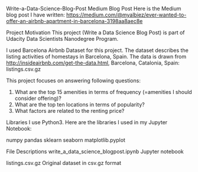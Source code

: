 Write-a-Data-Science-Blog-Post
Medium Blog Post
Here is the Medium blog post I have written: https://medium.com/@myalbiez/ever-wanted-to-offer-an-airbnb-apartment-in-barcelona-3198aa8aec8e

Project Motivation
This project (Write a Data Science Blog Post) is part of Udacity Data Scientists Nanodegree Program.

I used Barcelona Airbnb Dataset for this project.
The dataset describes the listing activities of homestays in Barcelona, Spain.
The data is drawn from http://insideairbnb.com/get-the-data.html, Barcelona, Catalonia, Spain: listings.csv.gz


This project focuses on answering following questions: 
1. What are the top 15 amenities in terms of frequency (=amenities I should consider offering)?
2. What are the top ten locations in terms of popularity?
3. What factors are related to the renting price?


Libraries
I use Python3. Here are the libraries I used in my Jupyter Notebook:

numpy
pandas
sklearn
seaborn
matplotlib.pyplot


File Descriptions
write_a_data_science_blogpost.ipynb Jupyter notebook

listings.csv.gz Original dataset in csv.gz format
